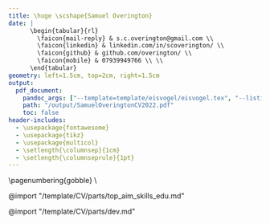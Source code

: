 ```yaml
---
title: \huge \scshape{Samuel Overington}
date: |
      \begin{tabular}{rl}
        \faicon{mail-reply} & s.c.overington@gmail.com \\
        \faicon{linkedin} & linkedin.com/in/scoverington/ \\
        \faicon{github} & github.com/overington/ \\
        \faicon{mobile} & 07939949766 \\ \\
      \end{tabular}
geometry: left=1.5cm, top=2cm, right=1.5cm
output:
  pdf_document:
    pandoc_args: ["--template=template/eisvogel/eisvogel.tex", "--listings"]
    path: "/output/SamuelOveringtonCV2022.pdf"
    toc: false
header-includes:
  - \usepackage{fontawesome}
  - \usepackage{tikz}
  - \usepackage{multicol}
  - \setlength{\columnsep}{1cm}
  - \setlength{\columnseprule}{1pt}
---
```

\pagenumbering{gobble}
\

@import "/template/CV/parts/top_aim_skills_edu.md"

@import "/template/CV/parts/dev.md"



<!-- ## References available on request -->

<!-- import "/template/CV/parts/references.md" -->
